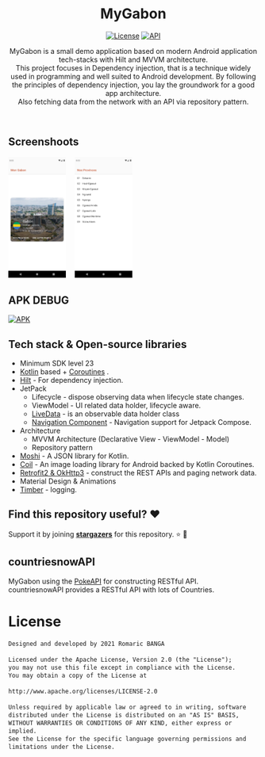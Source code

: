 <h1 align="center">MyGabon</h1>

<p align="center">
   <a href="https://opensource.org/licenses/Mit"><img alt="License" src="https://img.shields.io/badge/License-Mit%202.0-red.svg"/></a>
   <a href="https://android-arsenal.com/api?level=23"><img alt="API" src="https://img.shields.io/badge/API-21%2B-brightgreen.svg?style=flat"/></a>
</p>

<p align="center">  
MyGabon is a small demo application based on modern Android application tech-stacks with Hilt and MVVM architecture.<br>This project focuses in Dependency injection, that is a technique widely used in programming and well suited to Android development. By following the principles of dependency injection, you lay the groundwork for a good app architecture.<br>
Also fetching data from the network with an API via repository pattern.
</p>
</br>

## Screenshoots

<img src="previews/Screenshot_1.png" width="23%"/>&emsp;
<img src="previews/Screenshot_2.png" width="23%"/>&emsp;</br>

## APK DEBUG
<a href="debugApp/app-debug.apk"><img alt="APK" src="https://upload.wikimedia.org/wikipedia/commons/4/41/APK_format_icon_%282014-2019%29.png"/></a>





## Tech stack & Open-source libraries
- Minimum SDK level 23
- [Kotlin](https://kotlinlang.org/) based + [Coroutines](https://github.com/Kotlin/kotlinx.coroutines) .
- [Hilt](https://dagger.dev/hilt/) - For dependency injection.
- JetPack
    - Lifecycle - dispose observing data when lifecycle state changes.
    - ViewModel - UI related data holder, lifecycle aware.
    - [LiveData](https://developer.android.com/topic/libraries/architecture/livedata) -  is an observable data holder class
    - [Navigation Component](https://developer.android.com/guide/navigation) - Navigation support for Jetpack Compose.
- Architecture
    - MVVM Architecture (Declarative View - ViewModel - Model)
    - Repository pattern
- [Moshi](https://github.com/square/moshi/) - A JSON library for Kotlin.
- [Coil](https://coil-kt.github.io/coil/) - An image loading library for Android backed by Kotlin Coroutines.
- [Retrofit2 & OkHttp3](https://github.com/square/retrofit) - construct the REST APIs and paging network data.
- Material Design & Animations
- [Timber](https://github.com/JakeWharton/timber) - logging.

## Find this repository useful? :heart:
Support it by joining __[stargazers](https://github.com/bangaromaric/repos-talk/stargazers)__ for this repository. :star: 🤩 <br>

## countriesnowAPI

MyGabon using the [PokeAPI](https://countriesnow.space/) for constructing RESTful API.<br>
countriesnowAPI provides a RESTful API with lots of Countries.



# License
```
Designed and developed by 2021 Romaric BANGA

Licensed under the Apache License, Version 2.0 (the "License");
you may not use this file except in compliance with the License.
You may obtain a copy of the License at

http://www.apache.org/licenses/LICENSE-2.0

Unless required by applicable law or agreed to in writing, software
distributed under the License is distributed on an "AS IS" BASIS,
WITHOUT WARRANTIES OR CONDITIONS OF ANY KIND, either express or implied.
See the License for the specific language governing permissions and
limitations under the License.
```

